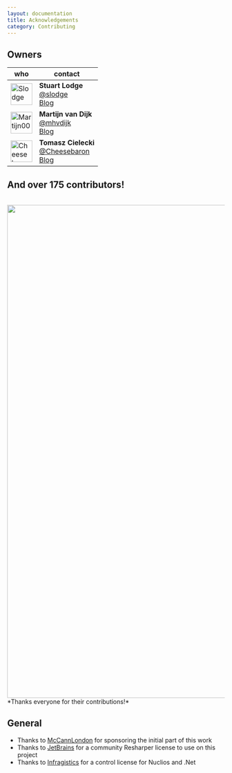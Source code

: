```yaml
---
layout: documentation
title: Acknowledgements
category: Contributing
---
```


## Owners

who                                                    | contact
------------------------------------------------------ | -------
<a href="https://github.com/Slodge"><img src="https://avatars0.githubusercontent.com/u/533662?v=3&s=460" width="50px" alt="Slodge" > | **Stuart Lodge**<br>[@slodge](https://twitter.com/slodge)<br>[Blog](http://slodge.blogspot.com/)
<a href="https://github.com/Martijn00"><img src="https://avatars3.githubusercontent.com/u/6221156?v=3&s=460" width="50px" alt="Martijn00" > | **Martijn van Dijk**<br>[@mhvdijk](https://twitter.com/mhvdijk)<br>[Blog](https://medium.com/@martijn00)
<a href="https://github.com/Cheesebaron"><img src="https://avatars2.githubusercontent.com/u/249719?v=3&s=460" width="50px" alt="Cheesebaron" > | **Tomasz Cielecki**<br>[@Cheesebaron](https://twitter.com/Cheesebaron)<br>[Blog](http://blog.ostebaronen.dk/)

<h2>And over 175 contributors!</h2>
          <br/>
          <a href="https://github.com/MvvmCross/MvvmCross/graphs/contributors" target="_blank">
            <img width="1140" src="https://opencollective.com/mvvmcross/contributors.png?avatarHeight=36&amp;button=false&amp;width=1140&amp;margin=4">
          </a>
*Thanks everyone for their contributions!*

## General

* Thanks to [McCannLondon](http://blogs.mccannlondon.co.uk/) for sponsoring the initial part of this work
* Thanks to [JetBrains](http://jetbrains.com) for a community Resharper license to use on this project
* Thanks to [Infragistics](http://www.infragistics.com/) for a control license for Nuclios and .Net


